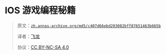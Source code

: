 # IOS 游戏编程秘籍

> 原文：[`zh.annas-archive.org/md5/c407d66ebd203082bff87651463b665b`](https://zh.annas-archive.org/md5/c407d66ebd203082bff87651463b665b)
> 
> 译者：[飞龙](https://github.com/wizardforcel)
> 
> 协议：[CC BY-NC-SA 4.0](http://creativecommons.org/licenses/by-nc-sa/4.0/)